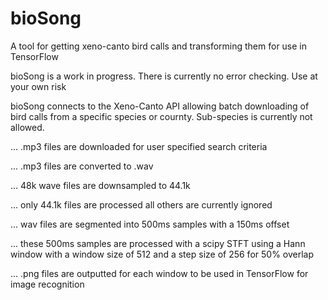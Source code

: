 # bioSong
A tool for getting xeno-canto bird calls and transforming them for use in TensorFlow


bioSong is a work in progress. There is currently no error checking. Use at your own risk

bioSong connects to the Xeno-Canto API allowing batch downloading of bird calls from a specific species or cournty. Sub-species is currently not allowed.


   ... .mp3 files are downloaded for user specified search criteria
   
   
   ... .mp3 files are converted to .wav
   
   
   ... 48k wave files are downsampled to 44.1k
   
   
   ... only 44.1k files are processed all others are currently ignored
   
   
   ... wav files are segmented into 500ms samples with a 150ms offset
   
   
   ... these 500ms samples are processed with a scipy STFT using a Hann window with a
        window size of 512 and a step size of 256 for 50% overlap
        
        
   ... .png files are outputted for each window to be used in TensorFlow for image recognition
